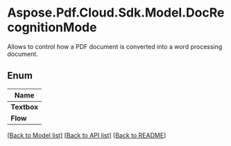 # Aspose.Pdf.Cloud.Sdk.Model.DocRecognitionMode
Allows to control how a PDF document is converted into a word processing document.

## Enum

| Name |
|------------|
|**Textbox**| 
|**Flow**| 


[[Back to Model list]](../README.md#documentation-for-models) [[Back to API list]](../README.md#documentation-for-api-endpoints) [[Back to README]](../README.md)

